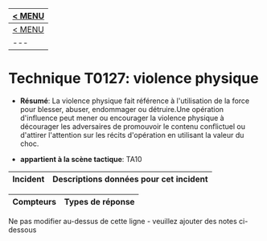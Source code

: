 |[< MENU](../README.md)|
|---|
|[< MENU](../../README.md)|
|---|
# Technique T0127: violence physique

* **Résumé**: La violence physique fait référence à l'utilisation de la force pour blesser, abuser, endommager ou détruire.Une opération d'influence peut mener ou encourager la violence physique à décourager les adversaires de promouvoir le contenu conflictuel ou d'attirer l'attention sur les récits d'opération en utilisant la valeur du choc.

* **appartient à la scène tactique**: TA10


|Incident |Descriptions données pour cet incident |
|-------- |-------------------- |



|Compteurs |Types de réponse |
|-------- |-------------- |


Ne pas modifier au-dessus de cette ligne - veuillez ajouter des notes ci-dessous